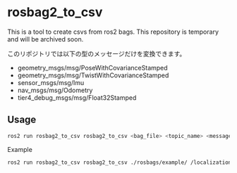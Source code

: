 # rosbag2_to_csv

This is a tool to create csvs from ros2 bags.
This repository is temporary and will be archived soon.

このリポジトリでは以下の型のメッセージだけを変換できます。

- geometry_msgs/msg/PoseWithCovarianceStamped
- geometry_msgs/msg/TwistWithCovarianceStamped
- sensor_msgs/msg/Imu
- nav_msgs/msg/Odometry
- tier4_debug_msgs/msg/Float32Stamped

## Usage

```bash
ros2 run rosbag2_to_csv rosbag2_to_csv <bag_file> <topic_name> <message_type> <csv_file>
```

Example

```bash
ros2 run rosbag2_to_csv rosbag2_to_csv ./rosbags/example/ /localization/kinematic_state nav_msgs/msg/Odometry ./csv/kinematic_state.csv
```

